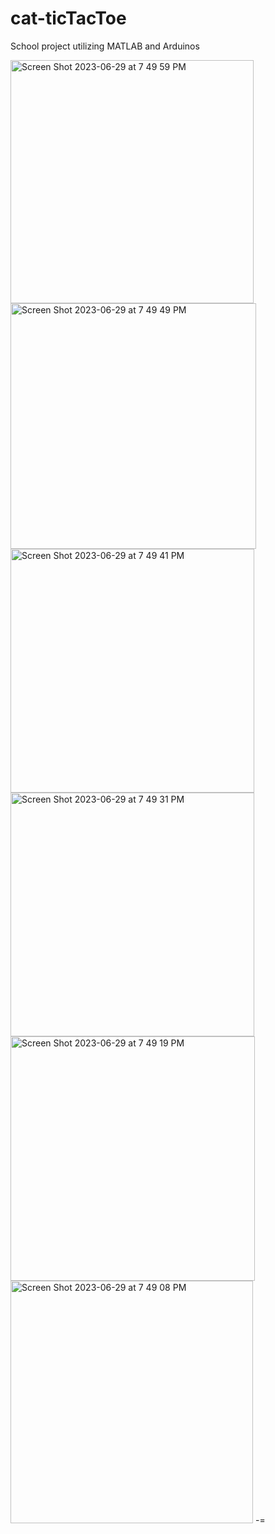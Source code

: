 # cat-ticTacToe
School project utilizing MATLAB and Arduinos

<img width="389" alt="Screen Shot 2023-06-29 at 7 49 59 PM" src="https://github.com/ykhan-5/cat-ticTacToe/assets/131565514/c4892fe1-064d-4a99-8099-4cd33f6901b6">
<img width="393" alt="Screen Shot 2023-06-29 at 7 49 49 PM" src="https://github.com/ykhan-5/cat-ticTacToe/assets/131565514/33d67423-b713-4205-94ef-33fd680947d7">
<img width="390" alt="Screen Shot 2023-06-29 at 7 49 41 PM" src="https://github.com/ykhan-5/cat-ticTacToe/assets/131565514/af6976f7-d615-49de-8d8e-0c78315fd7a9">
<img width="390" alt="Screen Shot 2023-06-29 at 7 49 31 PM" src="https://github.com/ykhan-5/cat-ticTacToe/assets/131565514/c017040b-d233-41fe-b5f2-377ac6564863">
<img width="391" alt="Screen Shot 2023-06-29 at 7 49 19 PM" src="https://github.com/ykhan-5/cat-ticTacToe/assets/131565514/f5eac876-2182-4ca5-9adb-db2c68c73e6d">
<img width="388" alt="Screen Shot 2023-06-29 at 7 49 08 PM" src="https://github.com/ykhan-5/cat-ticTacToe/assets/131565514/b02dd622-8d2f-4a2a-98e9-a700ef9cb585">
-=
